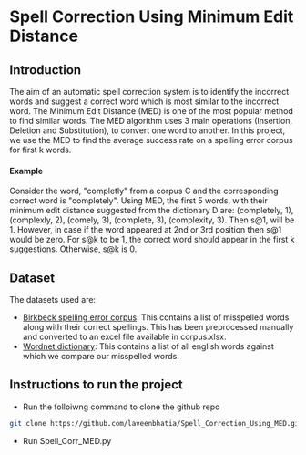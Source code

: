 # Spell Correction Using Minimum Edit Distance

## Introduction
The aim of an automatic spell correction system is to identify the incorrect words and suggest a correct word which is most similar to the incorrect word. The Minimum Edit Distance (MED) is one of the most popular method to find similar words. The MED algorithm uses 3 main operations (Insertion, Deletion and Substitution), to convert one word to another. In this project, we use the MED to find the average success rate on a spelling error corpus for first k words.

#### Example
Consider the word, "completly" from a corpus C and the corresponding correct word is "completely". Using MED, the first 5 words, with their minimum edit distance suggested from the dictionary D are: (completely, 1), (complexly, 2), (comely, 3), (complete, 3), (complexity, 3). Then s@1, will be 1. However, in case if the word appeared at 2nd or 3rd position then s@1 would be zero. For s@k to be 1, the correct word should appear in the first k suggestions. Otherwise, s@k is 0.

## Dataset
The datasets used are:
* [Birkbeck spelling error corpus](https://ota.bodleian.ox.ac.uk/repository/xmlui/handle/20.500.12024/0643): This contains a list of misspelled words along with their correct spellings. This has been preprocessed manually and converted to an excel file available in corpus.xlsx.
* [Wordnet dictionary](https://wordnet.princeton.edu/): This contains a list of all english words against which we compare our misspelled words.

## Instructions to run the project
* Run the folloiwng command to clone the github repo
```bash
git clone https://github.com/laveenbhatia/Spell_Correction_Using_MED.git
```
* Run Spell_Corr_MED.py
